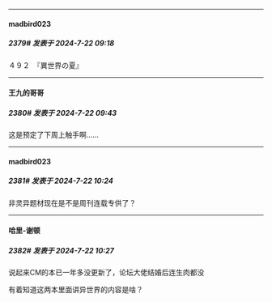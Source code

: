 ﻿
*****

####  madbird023  
##### 2379#       发表于 2024-7-22 09:18

４９２　『異世界の夏』


*****

####  王九的哥哥  
##### 2380#       发表于 2024-7-22 09:43

这是预定了下周上触手啊……


*****

####  madbird023  
##### 2381#       发表于 2024-7-22 10:24

非灵异题材现在是不是周刊连载专供了？


*****

####  哈里-谢顿  
##### 2382#       发表于 2024-7-22 10:27

说起来CM的本已一年多没更新了，论坛大佬结婚后连生肉都没

有着知道这两本里面讲异世界的内容是啥？


